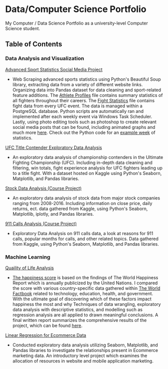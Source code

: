 # Data/Computer Science Portfolio
My Computer / Data Science Portfolio as a university-level Computer Science student.

## Table of Contents

### Data Analysis and Visualization

[Advanced Sport Statistics Social Media Project](https://github.com/brock-r/SportsAnalytics-)
- Web Scraping advanced sports statistics using Python's Beautiful Soup library, extracting data from a variety of different website links. Organizing data into Pandas dataset for data cleaning and sport-related feature additions. The [Athlete Profiles]( https://github.com/brock-r/SportsAnalytics-/blob/master/AndNewAnalytics/Athlete%20Profiles.ipynb) file contains summary statistics of all fighters throughout their careers. The [Fight Statistics](https://github.com/brock-r/SportsAnalytics-/blob/master/AndNewAnalytics/Fight%20Stats.ipynb) file contains fight data from every UFC event. The data is managed within a PostgreSQL database. Python scripts are automatically ran and implemented after each weekly event via Windows Task Scheduler. Lastly, using photo editing tools such as photoshop to create relevant social media posts that can be found, including animated graphs and much more [here]( https://www.instagram.com/andnewanalytics/). Check out the Python code for an [example week](https://github.com/brock-r/SportsAnalytics-/blob/master/AndNewAnalytics/Example%20Week.ipynb) of statistics.

[UFC Title Contender Exploratory Data Analysis](https://github.com/brock-r/BR-Portfolio/blob/master/Exploratory%20Analysis/UFC%20Contender%20Analysis.ipynb) 
- An exploratory data analysis of championship contenders in the Ultimate Fighting Championship (UFC). Including in-depth data cleaning and filtering, win totals, fight experience analysis for UFC fighters leading up to a title fight. With a dataset hosted on Kaggle using Python's Seaborn, Matplotlib, and Pandas libraries.

[Stock Data Analysis (Course Project)](https://github.com/brock-r/BR-Portfolio/blob/master/Exploratory%20Analysis/Finance%20Capstone%20Project%20.ipynb) 
- An exploratory data analysis of stock data from major stock companies ranging from 2008-2016. Including information on close price, daily returns, ect. data gathered from Kaggle, using Python's Seaborn, Matplotlib, iplotly, and Pandas libraries.

[911 Calls Analysis (Course Project)](https://github.com/brock-r/BR-Portfolio/blob/master/Exploratory%20Analysis/Data%20Capstone%20Project%20911%20Calls.ipynb) 
- Exploratory Data Analysis on 911 calls data, a look at reasons for 911 calls, popular months for calls, and other related topics. Data gathered from Kaggle, using Python's Seaborn, Matplotlib, and Pandas libraries.

### Machine Learning

[Quaility of Life Analysis](https://github.com/brock-r/Country-Happiness-R-) 

- [The happiness score](https://github.com/brock-r/Country-Happiness-R-/blob/main/HappinessCode/CSVFILES/WorldHappinessReport2018-Score.csv) is based on the findings of The World Happiness
Report which is annually publicized by the United Nations. I compared the score with various country-specific data
gathered within [The World Factbook](https://www.cia.gov/library/publications/the-world-factbook/) related to technology, education, health, and government. With the ultimate goal of discovering which of these factors impact happiness the most and why Techniques of data wrangling, exploratory data analysis with descriptive statistics, and modelling such as regression analysis are all applied to drawn meaningful conclusions. A final written report summarizes the comprehensive results of the project, which can be found [here]( https://github.com/brock-r/Country-Happiness-R-/blob/main/HappinessCode/Final-Report.pdf).

[Linear Regression for Ecommerce Data](https://github.com/brock-r/BR-Portfolio/blob/master/Linear%20Regression/LinearRegression.ipynb)
- Conducted exploratory data analysis utilizing Seaborn, Matplotlib, and Pandas libraries to investigate the relationships present in Ecommerce marketing data. An introductory level project which examines the allocation of resources in website and mobile application marketing.


